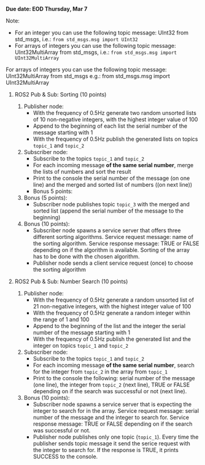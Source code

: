 **Due date: EOD Thursday, Mar 7**

Note:
* For an integer you can use the following topic message: UInt32 from std_msgs, i.e.: `from std_msgs.msg import UInt32`
* For arrays of integers you can use the following topic message: UInt32MultiArray from std_msgs, i.e.: `from std_msgs.msg import UInt32MultiArray`

For arrays of integers you can use the following topic message: UInt32MultiArray from std_msgs
e.g.: from std_msgs.msg import UInt32MultiArray

1. ROS2 Pub & Sub: Sorting  (10 points)
    1. Publisher node: 
        * With the frequency of 0.5Hz generate two random unsorted lists of 10 non-negative integers, with the highest integer value of 100
        * Append to the beginning of each list the serial number of the message starting with 1        
        * With the frequency of 0.5Hz publish the generated lists on topics `topic_1` and `topic_2`
    2. Subscriber node:
        * Subscribe to the topics `topic_1` and `topic_2`
        * For each incoming message **of the same serial number**, merge the lists of numbers and sort the result
        * Print to the console the serial number of the message (on one line) and the merged and sorted list of numbers ((on next line)) 
        * Bonus 5 points: 
    3. Bonus (5 points):
        * Subscriber node publishes topic `topic_3` with the merged and sorted list (append the serial number of the message to the beginning)
    4. Bonus (10 points):
        * Subscriber node spawns a service server that offers three different sorting algorithms. Service request message: name of the sorting algorithm. Service response message: TRUE or FALSE depending on if the algorithm is available. Sorting of the array has to be done with the chosen algorithm.
        * Publisher node sends a client service request (once) to choose the sorting algorithm

2. ROS2 Pub & Sub: Number Search (10 points)
    1. Publisher node: 
        * With the frequency of 0.5Hz generate a random unsorted list of 21 non-negative integers, with the highest integer value of 100
        * With the frequency of 0.5Hz generate a random integer within the range of 1 and 100
        * Append to the beginning of the list and the integer the serial number of the message starting with 1                
        * With the frequency of 0.5Hz publish the generated list and the integer on topics `topic_1` and `topic_2`
    2. Subscriber node:
        * Subscribe to the topics `topic_1` and `topic_2`
        * For each incoming message **of the same serial number**, search for the integer from `topic_2` in the array from `topic_1`
        * Print to the console the following: serial number of the message (one line), the integer from `topic_2` (next line), TRUE or FALSE depending on if the search was successful or not (next line).
    3. Bonus (10 points):
        * Subscriber node spawns a service server that is expecting the integer to search for in the array. Service request message: serial number of the message and the integer to search for. Service response message: TRUE or FALSE depending on if the search was successful or not. 
        * Publisher node publishes only one topic (`topic_1`). Every time the publisher sends topic message it send the serice request with the integer to search for. If the response is TRUE, it prints SUCCESS to the console.

